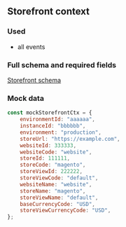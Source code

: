 ## Storefront context

### Used

-   all events

### Full schema and required fields

[Storefront schema](../../../packages/storefront-events-sdk/src/types/schemas/storefrontInstance.ts)

### Mock data

```javascript
const mockStorefrontCtx = {
    environmentId: "aaaaaa",
    instanceId: "bbbbbb",
    environment: "production",
    storeUrl: "https://example.com",
    websiteId: 333333,
    websiteCode: "website",
    storeId: 111111,
    storeCode: "magento",
    storeViewId: 222222,
    storeViewCode: "default",
    websiteName: "website",
    storeName: "magento",
    storeViewName: "default",
    baseCurrencyCode: "USD",
    storeViewCurrencyCode: "USD",
};
```
